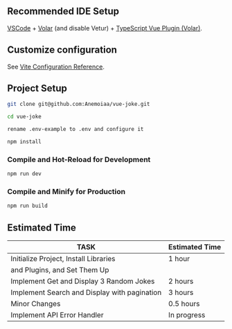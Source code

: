 
## Recommended IDE Setup

[VSCode](https://code.visualstudio.com/) + [Volar](https://marketplace.visualstudio.com/items?itemName=Vue.volar) (and disable Vetur) + [TypeScript Vue Plugin (Volar)](https://marketplace.visualstudio.com/items?itemName=Vue.vscode-typescript-vue-plugin).

## Customize configuration

See [Vite Configuration Reference](https://vitejs.dev/config/).

## Project Setup

```sh
git clone git@github.com:Anemoiaa/vue-joke.git
```

```sh
cd vue-joke
```

```sh
rename .env-example to .env and configure it
```

```sh
npm install
```

### Compile and Hot-Reload for Development

```sh
npm run dev
```

### Compile and Minify for Production

```sh
npm run build
```

## Estimated Time


| TASK                                      | Estimated Time |
|---------------------------------------------|-----------------|
| Initialize Project, Install Libraries       | 1 hour          |
| and Plugins, and Set Them Up                |                 |
| Implement Get and Display 3 Random Jokes    | 2 hours         |
| Implement Search and Display with pagination| 3 hours         |
| Minor Changes                               | 0.5 hours       |
| Implement API Error Handler                 | In progress     |
